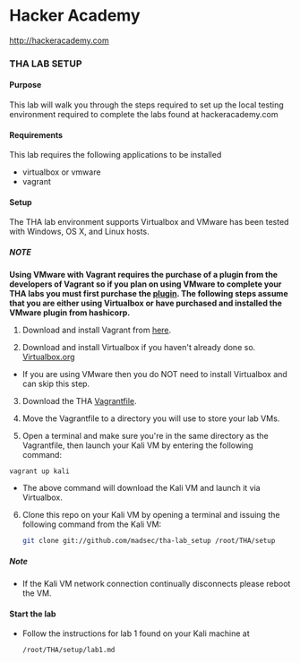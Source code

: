 Hacker Academy
==============
http://hackeracademy.com

### THA LAB SETUP

#### Purpose
This lab will walk you through the steps required to set up the local testing environment required to complete the labs found at hackeracademy.com

#### Requirements
This lab requires the following applications to be installed
* virtualbox or vmware 
* vagrant

#### Setup
The THA lab environment supports Virtualbox and VMware has been tested with Windows, OS X, and Linux hosts.

##### NOTE
__Using VMware with Vagrant requires the purchase of a plugin from the developers of Vagrant so if you plan on using VMware to complete your THA labs you must first purchase the [plugin](https://www.vagrantup.com/vmware).
The following steps assume that you are either using Virtualbox or have purchased and installed the VMware plugin from hashicorp.__

1. Download and install Vagrant from [here](https://www.vagrantup.com/downloads.html).

2. Download and install Virtualbox if you haven't already done so. [Virtualbox.org](https://www.virtualbox.org/wiki/Downloads)
  * If you are using VMware then you do NOT need to install Virtualbox and can skip this step.

3. Download the THA [Vagrantfile](https://github.com/madsec/tha-lab_setup/raw/master/assets/Vagrantfile).

4. Move the Vagrantfile to a directory you will use to store your lab VMs.

5. Open a terminal and make sure you're in the same directory as the Vagrantfile, then launch your Kali VM by entering the following command:

  ```
  vagrant up kali
  ```

* The above command will download the Kali VM and launch it via Virtualbox.

6. Clone this repo on your Kali VM by opening a terminal and issuing the following command from the Kali VM:

    ```bash
    git clone git://github.com/madsec/tha-lab_setup /root/THA/setup
    ```

##### Note
* If the Kali VM network connection continually disconnects please reboot the VM.

#### Start the lab
* Follow the instructions for lab 1 found on your Kali machine at 
  ```
  /root/THA/setup/lab1.md
  ```

